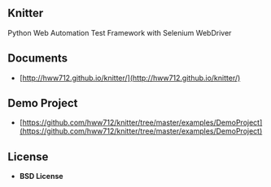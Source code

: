 Knitter
--------------------------------------------

Python Web Automation Test Framework with Selenium WebDriver


Documents
--------------------------------------------

+ [http://hww712.github.io/knitter/](http://hww712.github.io/knitter/)



Demo Project
--------------------------------------------

+ [https://github.com/hww712/knitter/tree/master/examples/DemoProject](https://github.com/hww712/knitter/tree/master/examples/DemoProject)


License
--------------------------------------------

+ **BSD License**








